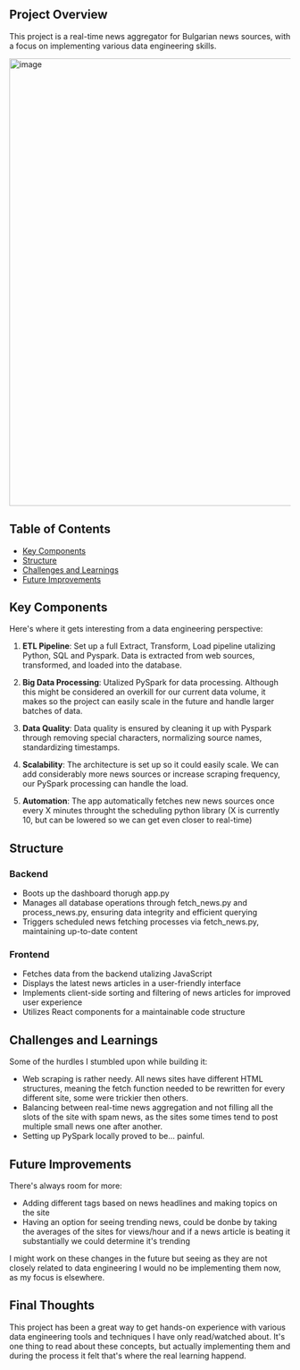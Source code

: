 ## Project Overview

This project is a real-time news aggregator for Bulgarian news sources, with a focus on implementing various data engineering skills.

<img src="https://github.com/dvelkow/real_time_bulgarian_news_aggregator/assets/71397644/5a858c6e-4688-4ee8-a086-0b36ee0b6b94" alt="image" width="800"/>

 
## Table of Contents
- [Key Components](#Key-Components)
- [Structure](#Structure)
- [Challenges and Learnings](#Challenges-and-Learnings)
- [Future Improvements](#Future-Improvements)

## Key Components

Here's where it gets interesting from a data engineering perspective:

1. **ETL Pipeline**: Set up a full Extract, Transform, Load pipeline utalizing Python, SQL and Pyspark. Data is extracted from web sources, transformed, and loaded into the database.

2. **Big Data Processing**: Utalized PySpark for data processing. Although this might be considered an overkill for our current data volume, it makes so the project can easily scale in the future and handle larger batches of data.

3. **Data Quality**: Data quality is ensured by cleaning it up with Pyspark through removing special characters, normalizing source names, standardizing timestamps.

4. **Scalability**: The architecture is set up so it could easily scale. We can add considerably more news sources or increase scraping frequency, our PySpark processing can handle the load.

5. **Automation**: The app automatically fetches new news sources once every X minutes throught the scheduling python library (X is currently 10, but can be lowered so we can get even closer to real-time)

## Structure

### Backend
- Boots up the dashboard thorugh app.py
- Manages all database operations through fetch_news.py and process_news.py, ensuring data integrity and efficient querying
- Triggers scheduled news fetching processes via fetch_news.py, maintaining up-to-date content
  
### Frontend 
- Fetches data from the backend utalizing JavaScript 
- Displays the latest news articles in a user-friendly interface
- Implements client-side sorting and filtering of news articles for improved user experience
- Utilizes React components for a maintainable code structure

## Challenges and Learnings

Some of the hurdles I stumbled upon while building it:

- Web scraping is rather needy. All news sites have different HTML structures, meaning the fetch function needed to be rewritten for every different site, some were trickier then others. 
- Balancing between real-time news aggregation and not filling all the slots of the site with spam news, as the sites some times tend to post multiple small news one after another.
- Setting up PySpark locally proved to be... painful.


## Future Improvements

There's always room for more:

- Adding different tags based on news headlines and making topics on the site
- Having an option for seeing trending news, could be donbe by taking the averages of the sites for views/hour and if a news article is beating it substantially we could determine it's trending

I might work on these changes in the future but seeing as they are not closely related to data engineering I would no be implementing them now, as my focus is elsewhere. 

## Final Thoughts

This project has been a great way to get hands-on experience with various data engineering tools and techniques I have only read/watched about. It's one thing to read about these concepts, but actually implementing them and during the process it felt that's where the real learning happend.
